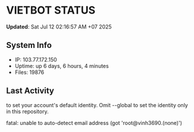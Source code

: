 # VIETBOT STATUS
**Updated**: Sat Jul 12 02:16:57 AM +07 2025

## System Info
- IP: 103.77.172.150
- Uptime: up 6 days, 6 hours, 4 minutes
- Files: 19876

## Last Activity

to set your account's default identity.
Omit --global to set the identity only in this repository.

fatal: unable to auto-detect email address (got 'root@vinh3690.(none)')
